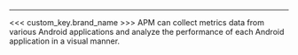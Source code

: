 ---

<<< custom_key.brand_name >>> APM can collect metrics data from various Android applications and analyze the performance of each Android application in a visual manner.